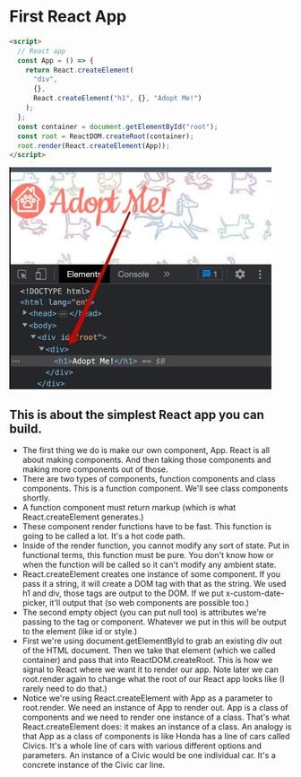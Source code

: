 # First React App

```html
<script>
  // React app
  const App = () => {
    return React.createElement(
      "div",
      {},
      React.createElement("h1", {}, "Adopt Me!")
    );
  };
  const container = document.getElementById("root");
  const root = ReactDOM.createRoot(container);
  root.render(React.createElement(App));
</script>
```

<picture>
  <img alt="Show what is rendered in html" src="./public/images/first_lesson_react_app.jpg">
</picture>

## This is about the simplest React app you can build.

- The first thing we do is make our own component, App. React is all about
  making components. And then taking those components and making more components
  out of those.
- There are two types of components, function components and class components.
  This is a function component. We'll see class components shortly.
- A function component must return markup (which is what React.createElement
  generates.)
- These component render functions have to be fast. This function is going to be
  called a lot. It's a hot code path.
- Inside of the render function, you cannot modify any sort of state. Put in
  functional terms, this function must be pure. You don't know how or when the
  function will be called so it can't modify any ambient state.
- React.createElement creates one instance of some component. If you pass it a
  string, it will create a DOM tag with that as the string. We used h1 and div,
  those tags are output to the DOM. If we put x-custom-date-picker, it'll output
  that (so web components are possible too.)
- The second empty object (you can put null too) is attributes we're passing to
  the tag or component. Whatever we put in this will be output to the element
  (like id or style.)
- First we're using document.getElementById to grab an existing div out of the
  HTML document. Then we take that element (which we called container) and pass
  that into ReactDOM.createRoot. This is how we signal to React where we want it
  to render our app. Note later we can root.render again to change what the root
  of our React app looks like (I rarely need to do that.)
- Notice we're using React.createElement with App as a parameter to root.render.
  We need an instance of App to render out. App is a class of components and we
  need to render one instance of a class. That's what React.createElement does:
  it makes an instance of a class. An analogy is that App as a class of
  components is like Honda has a line of cars called Civics. It's a whole line
  of cars with various different options and parameters. An instance of a Civic
  would be one individual car. It's a concrete instance of the Civic car line.
